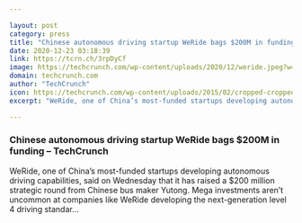```yaml
---

layout: post
category: press
title: "Chinese autonomous driving startup WeRide bags $200M in funding"
date: 2020-12-23 03:18:39
link: https://tcrn.ch/3rpDyCf
image: https://techcrunch.com/wp-content/uploads/2020/12/weride.jpeg?w=667
domain: techcrunch.com
author: "TechCrunch"
icon: https://techcrunch.com/wp-content/uploads/2015/02/cropped-cropped-favicon-gradient.png?w=180
excerpt: "WeRide, one of China’s most-funded startups developing autonomous driving capabilities, said on Wednesday that it has raised a $200 million strategic round from Chinese bus maker Yutong. Mega investments aren’t uncommon at companies like WeRide developing the next-generation level 4 driving standar…"

---
```


### Chinese autonomous driving startup WeRide bags $200M in funding – TechCrunch

WeRide, one of China’s most-funded startups developing autonomous driving capabilities, said on Wednesday that it has raised a $200 million strategic round from Chinese bus maker Yutong. Mega investments aren’t uncommon at companies like WeRide developing the next-generation level 4 driving standar…
